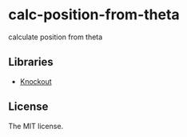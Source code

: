 # calc-position-from-theta

calculate position from theta

## Libraries

- [Knockout](http://knockoutjs.com)

## License

The MIT license.
